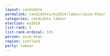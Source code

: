 ```yaml
---
layout: candidate
permalink: candidates/eu2014/labour/asim-khan/
categories: candidate labour
election: eu2014
list-rank: 5
list-rank-ordinal: 5th
person: asim-khan
region: scotland
party: labour
---
```

